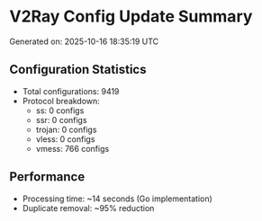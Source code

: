 # V2Ray Config Update Summary
Generated on: 2025-10-16 18:35:19 UTC

## Configuration Statistics
- Total configurations: 9419
- Protocol breakdown:
  - ss: 0 configs
  - ssr: 0 configs
  - trojan: 0 configs
  - vless: 0 configs
  - vmess: 766 configs

## Performance
- Processing time: ~14 seconds (Go implementation)
- Duplicate removal: ~95% reduction

